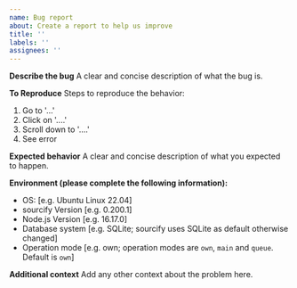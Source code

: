```yaml
---
name: Bug report
about: Create a report to help us improve
title: ''
labels: ''
assignees: ''
---
```


**Describe the bug**
A clear and concise description of what the bug is.

**To Reproduce**
Steps to reproduce the behavior:

1. Go to '...'
2. Click on '....'
3. Scroll down to '....'
4. See error

**Expected behavior**
A clear and concise description of what you expected to happen.

**Environment (please complete the following information):**

- OS: [e.g. Ubuntu Linux 22.04]
- sourcify Version [e.g. 0.200.1]
- Node.js Version [e.g. 16.17.0]
- Database system [e.g. SQLite; sourcify uses SQLite as default otherwise changed]
- Operation mode [e.g. own; operation modes are `own`, `main` and `queue`. Default is `own`]

**Additional context**
Add any other context about the problem here.

